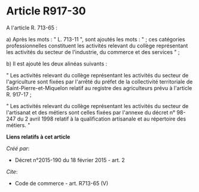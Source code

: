 # Article R917-30

A l'article R. 713-65 : 

a) Après les mots : " L. 713-11 ", sont ajoutés les mots : " ; ces catégories professionnelles constituent les activités
relevant du collège représentant les activités du secteur de l'industrie, du commerce et des services " ; 

b) Il est ajouté les deux alinéas suivants : 

" Les activités relevant du collège représentant les activités du secteur de l'agriculture sont fixées par l'arrêté du préfet
de la collectivité territoriale de Saint-Pierre-et-Miquelon relatif au registre des agriculteurs prévu à l'article R.
917-17 ; 

" Les activités relevant du collège représentant les activités du secteur de l'artisanat et des métiers sont celles fixées
par l'annexe du décret n° 98-247 du 2 avril 1998 relatif à la qualification artisanale et au répertoire des métiers. "

**Liens relatifs à cet article**

_Créé par_:

  - Décret n°2015-190 du 18 février 2015 - art. 2

_Cite_:

  - Code de commerce - art. R713-65 (V)
